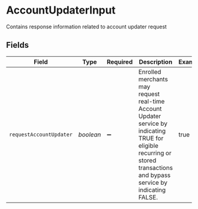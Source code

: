 # AccountUpdaterInput

Contains response information related to account updater request


## Fields

| Field                                                                                                                                                                     | Type                                                                                                                                                                      | Required                                                                                                                                                                  | Description                                                                                                                                                               | Example                                                                                                                                                                   |
| ------------------------------------------------------------------------------------------------------------------------------------------------------------------------- | ------------------------------------------------------------------------------------------------------------------------------------------------------------------------- | ------------------------------------------------------------------------------------------------------------------------------------------------------------------------- | ------------------------------------------------------------------------------------------------------------------------------------------------------------------------- | ------------------------------------------------------------------------------------------------------------------------------------------------------------------------- |
| `requestAccountUpdater`                                                                                                                                                   | *boolean*                                                                                                                                                                 | :heavy_minus_sign:                                                                                                                                                        | Enrolled merchants may request real-time Account Updater service by indicating TRUE for eligible recurring or stored transactions and bypass service by indicating FALSE. | true                                                                                                                                                                      |